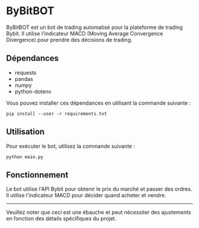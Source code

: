 # ByBitBOT

ByBitBOT est un bot de trading automatisé pour la plateforme de trading Bybit. Il utilise l'indicateur MACD (Moving Average Convergence Divergence) pour prendre des décisions de trading.

## Dépendances

- requests
- pandas
- numpy
- python-dotenv

Vous pouvez installer ces dépendances en utilisant la commande suivante :

```
pip install --user -r requirements.txt
```

## Utilisation

Pour exécuter le bot, utilisez la commande suivante :

```
python main.py
```

## Fonctionnement

Le bot utilise l'API Bybit pour obtenir le prix du marché et passer des ordres. Il utilise l'indicateur MACD pour décider quand acheter et vendre.

---

Veuillez noter que ceci est une ébauche et peut nécessiter des ajustements en fonction des détails spécifiques du projet.
